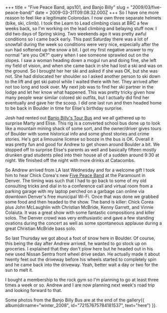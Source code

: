 +++
title = "Five Peace Band, aps101, and Banjo Billy"
slug = "2009/03/five-peace-band/"
date = 2009-03-31T09:08:32.000Z
+++
So I have one more reason to feel like a legitimate Colorodan. I now own three separate helmets (bike, ski, climb). I took the Learn to Lead climbing class at BRC a few weeks back, so I'm working on the lead climbing and belaying stuff now. I did two days of Spring skiing. Two weekends ago it was pretty awful conditions so I came back early. This past Saturday there was a lot of snowfall during the week so conditions were very nice, especially after the sun had softened up the snow a bit. I got my first negative answer to my normal "are you OK?" query when I see someone sprawled out on the slopes. I saw a woman heading down a mogul run and doing fine, she left my field of vision, and when she came back in she had lost a ski and was on the ground. So I brought her her ski and asked if she was OK, but she was not. She had dislocated her shoulder so I asked another person to ski down to the lift and get ski patrol while I waited there with her. They arrived after not too long and took over. My next job was to find her ski partner in the lodge and let her know what happened. This was pretty tricky given how many people wear similar colored ski outfits, but I actually did find her eventually and gave her the scoop. I did one last run and then headed home to be back in Boulder in time for Elise's birthday surprise.

Josh had rented out [Banjo Billy's Tour Bus](http://www.banjobilly.com/index.php) and we all gathered up to surprise Marty and Elise. This rig is a converted school bus done up to look like a mountain mining shack of some sort, and the owner/driver gives tours of Boulder with some historical info and some ghost stories and crime stories. He's got a limousine license so booze in the bus is OK. Overall it was pretty fun and good for Andrew to get shown around Boulder a bit. We stopped off to surprise Elise's parents as well and basically fifteen mostly drunken grad students piled into their house all of a sudden around 9:30 at night. We finished off the night with more drinks at Catacombs.

So Andrew arrived from LA last Wednesday and for a welcome gift I took him to hear Chick Corea's new [Five Peace Band](http://www.fivepeaceband.com/) at the Paramount in Denver. The timing was such that I had to go back to some of my old consulting tricks and dial in to a conference call and virtual room from a parking garage with my laptop perched on a garbage can online via downtown Denver's free municipal Wi-Fi. Once that was done we grabbed some food and then headed to the show. The band is killer: Chick Corea plus John McLaughlin with Christian McBride, Kenny Garrett, and Vinnie Colaiuta. It was a great show with some fantastic compositions and killer solos. The Denver crowd was very enthusiastic and gave a few standing ovations during the concert as well as some spontaneous applause during a great Christian McBride bass solo.

So last Thursday we got about a foot of snow here in Boulder. Of course, this being the day after Andrew arrived, he wanted to go stock up on groceries. I explained that they don't plow here but he headed out in his new used Nissan Sentra front wheel drive sedan. He actually made it about twenty feet out the driveway before his wheels started to completely spin and he came back into the driveway. Yeah, better wait a day or two for the sun to melt it.

I bought a membership to the rock gym so I'm planning to go at least three times a week or so. Andrew and I are now planning next week's road trip and looking forward to that.

Some photos from the Banjo Billy Bus are at the end of the gallery{{ album(dirname="winter_2008", id="72157675784181537", text="here") }}.

